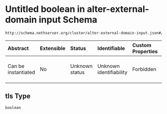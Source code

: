 # Untitled boolean in alter-external-domain input Schema

```txt
http://schema.nethserver.org/cluster/alter-external-domain-input.json#/$defs/additional-properties-of-ldap/properties/tls
```



| Abstract            | Extensible | Status         | Identifiable            | Custom Properties | Additional Properties | Access Restrictions | Defined In                                                                                            |
| :------------------ | :--------- | :------------- | :---------------------- | :---------------- | :-------------------- | :------------------ | :---------------------------------------------------------------------------------------------------- |
| Can be instantiated | No         | Unknown status | Unknown identifiability | Forbidden         | Allowed               | none                | [alter-external-domain-input.json\*](cluster/alter-external-domain-input.json "open original schema") |

## tls Type

`boolean`
